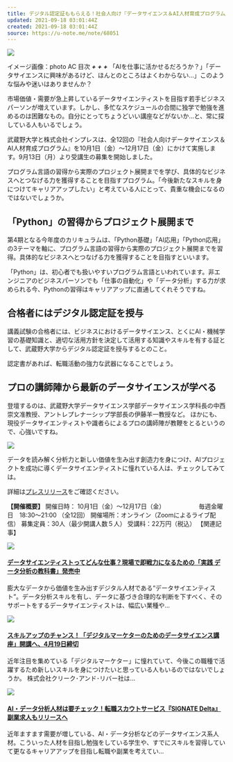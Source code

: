 ```yaml
---
title: デジタル認定証ももらえる！社会人向け『データサイエンス＆AI人材育成プログラム』受講生募集中
updated: 2021-09-18 03:01:44Z
created: 2021-09-18 03:01:44Z
source: https://u-note.me/note/68051
---
```


![](https://u-note.me/wp-content/images/uploads/2021/09/media_e87b3453734ec915cb743b02e1890e795f7ca032.jpg)

イメージ画像：photo AC
目次
***+***
***+***
***+***
「AIを仕事に活かせるだろうか？」「データサイエンスに興味があるけど、ほんとのところはよくわからない…」このような悩みや迷いはありませんか？

市場価値・需要が急上昇しているデータサイエンティストを目指す若手ビジネスパーソンが増えています。しかし、多忙なスケジュールの合間に独学で勉強を進めるのは困難なもの。自分にとってちょうどいい講座などがないか…と、常に探している人もいるでしょう。

武蔵野大学と株式会社インプレスは、全12回の『社会人向けデータサイエンス＆AI人材育成プログラム』を10月1日（金）～12月17日（金）にかけて実施します。9月13日（月）より受講生の募集を開始しました。

プログラム言語の習得から実際のプロジェクト展開までを学び、具体的なビジネスへとつなげる力を獲得することを目指すプログラム。「今後新たなスキルを身につけてキャリアアップしたい」と考えている人にとって、貴重な機会になるのではないでしょうか。

## 「Python」の習得からプロジェクト展開まで

第4期となる今年度のカリキュラムは、「Python基礎」「AI応用」「Python応用」の3テーマを軸に、プログラム言語の習得から実際のプロジェクト展開までを習得。具体的なビジネスへとつなげる力を獲得することを目指すといいます。

「Python」は、初心者でも扱いやすいプログラム言語といわれています。非エンジニアのビジネスパーソンでも「仕事の自動化」や「データ分析」する力が求められる今、Pythonの習得はキャリアアップに直通してくれそうですね。

## 合格者にはデジタル認定証を授与

講義試験の合格者には、ビジネスにおけるデータサイエンス、とくにAI・機械学習の基礎知識と、適切な活用方針を決定して活用する知識やスキルを有する証として、武蔵野大学からデジタル認定証を授与するとのこと。

認定書があれば、転職活動の強力な武器になることでしょう。

## プロの講師陣から最新のデータサイエンスが学べる

登壇するのは、武蔵野大学データサイエンス学部データサイエンス学科長の中西崇文准教授、アントレプレナーシップ学部長の伊藤羊一教授など。
ほかにも、現役データサイエンティストや識者らによるプロの講師陣が教鞭をとるというので、心強いですね。

![](https://u-note.me/wp-content/images/uploads/2021/09/media_56c3124eb756f0dd26c6db332ec17197ec051943.jpg)

データを読み解く分析力と新しい価値を生み出す創造力を身につけ、AIプロジェクトを成功に導くデータサイエンティストに憧れている人は、チェックしてみては。

詳細は[プレスリリース](https://prtimes.jp/main/html/rd/p/000000056.000067788.html)をご確認ください。

**【開催概要】**
開催日時： 10月1日（金）～12月17日（金）
　　　　　 毎週金曜日　18:30～21:00 （全12回）
開催場所：オンライン（Zoomによるライブ配信）
募集定員：30人（最少開講人数５人）
受講料：22万円（税込）
【関連記事】

[![](https://u-note.me/wp-content/images/uploads/2021/09/media_fccd21777e96d8059bb09b205beb9b0194a206b5.jpg)](https://u-note.me/note/67995)

#### [データサイエンティストってどんな仕事？現場で即戦力になるための「実践 データ分析の教科書」発売中](https://u-note.me/note/67995)

膨大なデータから価値を生み出すデジタル人材である“データサイエンティスト”。データ分析スキルを有し、データに基づき合理的な判断を下すべく、そのサポートをするデータサイエンティストは、幅広い業種や...

[![](https://u-note.me/wp-content/images/uploads/2021/04/media_26a66fc69e02e5c712bde22063d021272fbf0a79.jpg)](https://u-note.me/note/66865)

#### [スキルアップのチャンス！「デジタルマーケターのためのデータサイエンス講座」開講へ、4月19日締切](https://u-note.me/note/66865)

近年注目を集めている「デジタルマーケター」に憧れていて、今後この職種で活躍するため新しいスキルを身につけたいと思っている人もいるのではないでしょうか。株式会社クリーク･アンド･リバー社は...

[![](https://u-note.me/wp-content/images/uploads/2021/03/media_aa68f10fa6a57da9efc3bcf2fe86d3ef335156fe.jpg)](https://u-note.me/note/66596)

#### [AI・データ分析人材は要チェック！転職スカウトサービス『SIGNATE Delta』副業求人もリリースへ](https://u-note.me/note/66596)

近年ますます需要が増している、AI・データ分析などのデータサイエンス系人材。こういった人材を目指し勉強をしている学生や、すでにスキルを習得していて更なるキャリアアップを目指し転職や副業を考えてい...